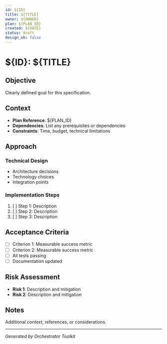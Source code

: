 ```yaml
---
id: ${ID}
title: ${TITLE}
owner: ${OWNER}
plan: ${PLAN_ID}
created: ${DATE}
status: draft
design_ok: false
---
```


# ${ID}: ${TITLE}

## Objective
Clearly defined goal for this specification.

## Context
- **Plan Reference**: ${PLAN_ID}
- **Dependencies**: List any prerequisites or dependencies
- **Constraints**: Time, budget, technical limitations

## Approach

### Technical Design
- Architecture decisions
- Technology choices
- Integration points

### Implementation Steps
1. [ ] Step 1: Description
2. [ ] Step 2: Description
3. [ ] Step 3: Description

## Acceptance Criteria
- [ ] Criterion 1: Measurable success metric
- [ ] Criterion 2: Measurable success metric
- [ ] All tests passing
- [ ] Documentation updated

## Risk Assessment
- **Risk 1**: Description and mitigation
- **Risk 2**: Description and mitigation

## Notes
Additional context, references, or considerations.

---
*Generated by Orchestrator Toolkit*